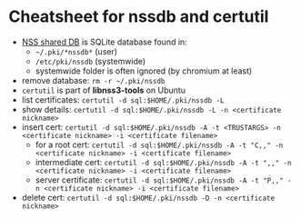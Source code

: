 # Cheatsheet for nssdb and certutil

- [NSS shared DB](https://wiki.mozilla.org/NSS_Shared_DB_And_LINUX) is SQLite database found in:
  - `~/.pki/*nssdb*` (user)
  - `/etc/pki/nssdb` (systemwide)
  - systemwide folder is often ignored (by chromium at least)
- remove database: `rm -r ~/.pki/nssdb`
- `certutil` is part of **libnss3-tools** on Ubuntu
- list certificates: `certutil -d sql:$HOME/.pki/nssdb -L`
- show details: `certutil -d sql:$HOME/.pki/nssdb -L -n <certificate nickname>`
- insert cert: `certutil -d sql:$HOME/.pki/nssdb -A -t <TRUSTARGS> -n <certificate nickname> -i <certificate filename>`
  - for a root cert: `certutil -d sql:$HOME/.pki/nssdb -A -t "C,," -n <certificate nickname> -i <certificate filename>`
  - intermediate cert: `certutil -d sql:$HOME/.pki/nssdb -A -t ",," -n <certificate nickname> -i <certificate filename>`
  - server certificate: `certutil -d sql:$HOME/.pki/nssdb -A -t "P,," -n <certificate nickname> -i <certificate filename>`
- delete cert: `certutil -d sql:$HOME/.pki/nssdb -D -n <certificate nickname>`

